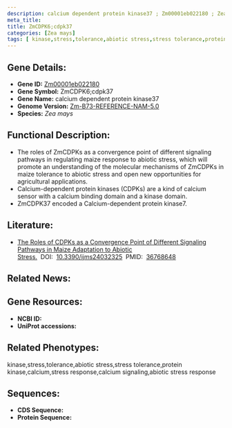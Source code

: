 ```yaml
---
description: calcium dependent protein kinase37 ; Zm00001eb022180 ; Zea mays
meta_title:
title: ZmCDPK6;cdpk37
categories: [Zea mays]
tags: [ kinase,stress,tolerance,abiotic stress,stress tolerance,protein kinase,calcium,stress response,calcium signaling,abiotic stress response ]
---
```


## Gene Details:
- **Gene ID:**	[Zm00001eb022180]()
- **Gene Symbol:** ZmCDPK6;cdpk37
- **Gene Name:** calcium dependent protein kinase37
- **Genome Version:** [Zm-B73-REFERENCE-NAM-5.0]()
- **Species:** *Zea mays*

## Functional Description:
   - The roles of ZmCDPKs as a convergence point of different signaling pathways in regulating maize response to abiotic stress, which will promote an understanding of the molecular mechanisms of ZmCDPKs in maize tolerance to abiotic stress and open new opportunities for agricultural applications.
   - Calcium-dependent protein kinases (CDPKs) are a kind of calcium sensor with a calcium binding domain and a kinase domain.
   - ZmCDPK37 encoded a Calcium-dependent protein kinase7.

## Literature:
   - [The Roles of CDPKs as a Convergence Point of Different Signaling Pathways in Maize Adaptation to Abiotic Stress.]( https://www.ncbi.nlm.nih.gov/pmc/articles/PMC9917105/)&nbsp;&nbsp;DOI:&nbsp;&nbsp;[10.3390/ijms24032325](https://www.ncbi.nlm.nih.gov/pmc/articles/PMC9917105/)&nbsp;&nbsp;PMID:&nbsp;&nbsp;[36768648](https://pubmed.ncbi.nlm.nih.gov/36768648/)

## Related News:

## Gene Resources:
- **NCBI ID:** [](https://www.ncbi.nlm.nih.gov/gene/?term=)
- **UniProt accessions:** [](https://www.uniprot.org/uniprotkb//entry)

## Related Phenotypes:
kinase,stress,tolerance,abiotic stress,stress tolerance,protein kinase,calcium,stress response,calcium signaling,abiotic stress response

## Sequences:
- **CDS Sequence:**
- **Protein Sequence:**
